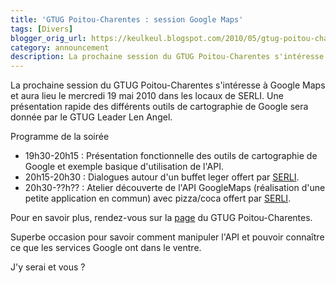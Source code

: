 ```yaml
---
title: 'GTUG Poitou-Charentes : session Google Maps'
tags: [Divers]
blogger_orig_url: https://keulkeul.blogspot.com/2010/05/gtug-poitou-charentes-session-google.html
category: announcement
description: La prochaine session du GTUG Poitou-Charentes s'intéresse à Google Maps et aura lieu le mercredi 19 mai 2010 dans les locaux de SERLI.
---
```


La prochaine session du GTUG Poitou-Charentes s'intéresse à Google Maps et aura lieu le mercredi 19 mai 2010 dans les locaux de SERLI. Une présentation rapide des différents outils de cartographie de Google sera donnée par le GTUG Leader Len Angel.  
  
Programme de la soirée

* 19h30-20h15 : Présentation fonctionnelle des outils de cartographie de Google et exemple basique d'utilisation de l'API.
* 20h15-20h30 : Dialogues autour d'un buffet leger offert par [SERLI](http://www.serli.com/).
* 20h30-??h?? : Atelier découverte de l'API GoogleMaps (réalisation d'une petite application en commun) avec pizza/coca offert par [SERLI](http://www.serli.com/).

Pour en savoir plus, rendez-vous sur la [page](http://poitou-charentes.gtugs.org/home/evenements-2010/maisoireegooglemapsapi) du GTUG Poitou-Charentes.  
  
Superbe occasion pour savoir comment manipuler l'API et pouvoir connaître ce que les services Google ont dans le ventre.  
  
J'y serai et vous ?